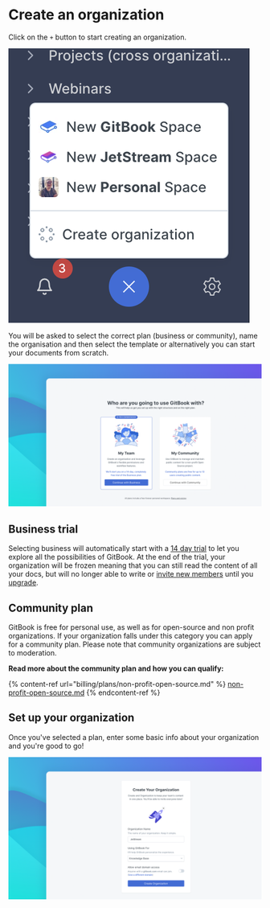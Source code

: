 # Create an organization

Click on the `+` button to start creating an organization.

![](<../.gitbook/assets/image (3).png>)

You will be asked to select the correct plan (business or community), name the organisation and then select the template or alternatively you can start your documents from scratch.

![](<../.gitbook/assets/Plan Select.png>)

## Business trial

Selecting business will automatically start with a [14 day trial](billing/billing-policy.md#14-day-trial) to let you explore all the possibilities of GitBook. At the end of the trial, your organization will be frozen meaning that you can still read the content of all your docs, but will no longer able to write or [invite new members](member-management/#invite-members-to-your-organization) until you [upgrade](billing/plans/).

## Community plan

GitBook is free for personal use, as well as for open-source and non profit organizations. If your organization falls under this category you can apply for a community plan. Please note that community organizations are subject to moderation.

**Read more about the community plan and how you can qualify:**

{% content-ref url="billing/plans/non-profit-open-source.md" %}
[non-profit-open-source.md](billing/plans/non-profit-open-source.md)
{% endcontent-ref %}

## Set up your organization

Once you've selected a plan, enter some basic info about your organization and you're good to go!

![](<../.gitbook/assets/Create Org.png>)
